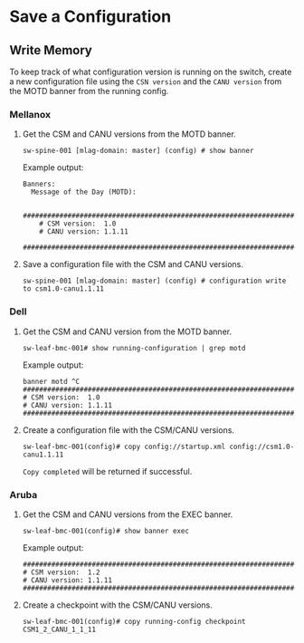 # Save a Configuration

## Write Memory

To keep track of what configuration version is running on the switch, create a new configuration file using the `CSN version` and the `CANU version` from the MOTD banner from the running config.

### Mellanox

1. Get the CSM and CANU versions from the MOTD banner.

    ```
    sw-spine-001 [mlag-domain: master] (config) # show banner
    ```

    Example output:

    ```
    Banners:
      Message of the Day (MOTD):
        
        ###############################################################################
        # CSM version:  1.0
        # CANU version: 1.1.11
        ###############################################################################
    ```

1. Save a configuration file with the CSM and CANU versions.

    ```
    sw-spine-001 [mlag-domain: master] (config) # configuration write to csm1.0-canu1.1.11
    ```

### Dell

1. Get the CSM and CANU version from the MOTD banner.

    ```
    sw-leaf-bmc-001# show running-configuration | grep motd
    ```

    Example output:

    ```
    banner motd ^C
    ###############################################################################
    # CSM version:  1.0
    # CANU version: 1.1.11
    ###############################################################################
    ```

1. Create a configuration file with the CSM/CANU versions.

    ```
    sw-leaf-bmc-001(config)# copy config://startup.xml config://csm1.0-canu1.1.11
    ```

    `Copy completed` will be returned if successful.

### Aruba

1. Get the CSM and CANU versions from the EXEC banner.

    ```
    sw-leaf-bmc-001(config)# show banner exec
    ```

    Example output:

    ```
    ###############################################################################
    # CSM version:  1.2
    # CANU version: 1.1.11
    ###############################################################################
    ```

1. Create a checkpoint with the CSM/CANU versions.

    ```
    sw-leaf-bmc-001(config)# copy running-config checkpoint CSM1_2_CANU_1_1_11
    ```
